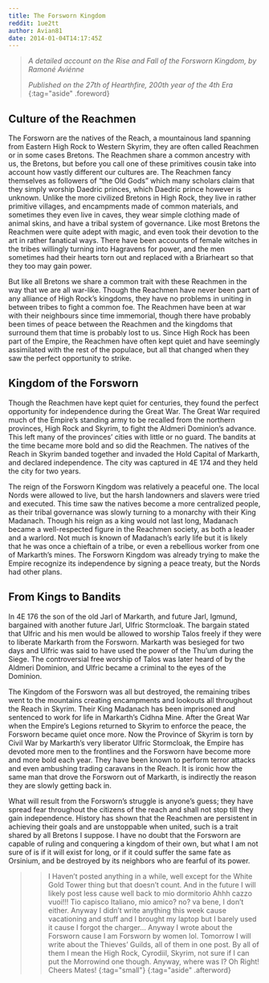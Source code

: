 ```yaml
---
title: The Forsworn Kingdom
reddit: 1ue2tt
author: Avian81
date: 2014-01-04T14:17:45Z
---
```


> *A detailed account on the Rise and Fall of the Forsworn Kingdom, by Ramoné*
> *Aviénne*
>
> *Published on the 27th of Hearthfire, 200th year of the 4th Era*
{:tag="aside" .foreword}

## Culture of the Reachmen

The Forsworn are the natives of the Reach, a mountainous land spanning from
Eastern High Rock to Western Skyrim, they are often called Reachmen or in some
cases Bretons. The Reachmen share a common ancestry with us, the Bretons, but
before you call one of these primitives cousin take into account how vastly
different our cultures are. The Reachmen fancy themselves as followers of “the
Old Gods” which many scholars claim that they simply worship Daedric princes,
which Daedric prince however is unknown. Unlike the more civilized Bretons in
High Rock, they live in rather primitive villages, and encampments made of
common materials, and sometimes they even live in caves, they wear simple
clothing made of animal skins, and have a tribal system of governance. Like most
Bretons the Reachmen were quite adept with magic, and even took their devotion
to the art in rather fanatical ways. There have been accounts of female witches
in the tribes willingly turning into Hagravens for power, and the men sometimes
had their hearts torn out and replaced with a Briarheart so that they too may
gain power.

But like all Bretons we share a common trait with these Reachmen in the way that
we are all war-like. Though the Reachmen have never been part of any alliance of
High Rock’s kingdoms, they have no problems in uniting in between tribes to
fight a common foe. The Reachmen have been at war with their neighbours since
time immemorial, though there have probably been times of peace between the
Reachmen and the kingdoms that surround them that time is probably lost to us.
Since High Rock has been part of the Empire, the Reachmen have often kept quiet
and have seemingly assimilated with the rest of the populace, but all that
changed when they saw the perfect opportunity to strike.

## Kingdom of the Forsworn

Though the Reachmen have kept quiet for centuries, they found the perfect
opportunity for independence during the Great War. The Great War required much
of the Empire’s standing army to be recalled from the northern provinces, High
Rock and Skyrim, to fight the Aldmeri Dominion’s advance. This left many of the
provinces’ cities with little or no guard. The bandits at the time became more
bold and so did the Reachmen. The natives of the Reach in Skyrim banded together
and invaded the Hold Capital of Markarth, and declared independence. The city
was captured in 4E 174 and they held the city for two years.

The reign of the Forsworn Kingdom was relatively a peaceful one. The local Nords
were allowed to live, but the harsh landowners and slavers were tried and
executed. This time saw the natives become a more centralized people, as their
tribal governance was slowly turning to a monarchy with their King Madanach.
Though his reign as a king would not last long, Madanach became a well-respected
figure in the Reachmen society, as both a leader and a warlord. Not much is
known of Madanach’s early life but it is likely that he was once a chieftain of
a tribe, or even a rebellious worker from one of Markarth’s mines. The Forsworn
Kingdom was already trying to make the Empire recognize its independence by
signing a peace treaty, but the Nords had other plans.

## From Kings to Bandits

In 4E 176 the son of the old Jarl of Markarth, and future Jarl, Igmund,
bargained with another future Jarl, Ulfric Stormcloak. The bargain stated that
Ulfric and his men would be allowed to worship Talos freely if they were to
liberate Markarth from the Forsworn. Markarth was besieged for two days and
Ulfric was said to have used the power of the Thu’um during the Siege. The
controversial free worship of Talos was later heard of by the Aldmeri Dominion,
and Ulfric became a criminal to the eyes of the Dominion.

The Kingdom of the Forsworn was all but destroyed, the remaining tribes went to
the mountains creating encampments and lookouts all throughout the Reach in
Skyrim. Their King Madanach has been imprisoned and sentenced to work for life
in Markarth’s Cidhna Mine. After the Great War when the Empire’s Legions
returned to Skyrim to enforce the peace, the Forsworn became quiet once more.
Now the Province of Skyrim is torn by Civil War by Markarth’s very liberator
Ulfric Stormcloak, the Empire has devoted more men to the frontlines and the
Forsworn have become more and more bold each year. They have been known to
perform terror attacks and even ambushing trading caravans in the Reach. It is
ironic how the same man that drove the Forsworn out of Markarth, is indirectly
the reason they are slowly getting back in.

What will result from the Forsworn’s struggle is anyone’s guess; they have
spread fear throughout the citizens of the reach and shall not stop till they
gain independence. History has shown that the Reachmen are persistent in
achieving their goals and are unstoppable when united, such is a trait shared by
all Bretons I suppose. I have no doubt that the Forsworn are capable of ruling
and conquering a kingdom of their own, but what I am not sure of is if it will
exist for long, or if it could suffer the same fate as Orsinium, and be
destroyed by its neighbors who are fearful of its power.

> > I Haven’t posted anything in a while, well except for the White Gold Tower
> > thing but that doesn’t count. And in the future I will likely post less
> > cause well back to mio dormitorio Ahhh cazzo vuoi!!! Tio capisco Italiano,
> > mio amico? no? va bene, I don’t either. Anyway I didn’t write anything this
> > week cause vacationing and stuff and I brought my laptop but I barely used
> > it cause I forgot the charger… Anyway I wrote about the Forsworn cause I am
> > Forsworn by women lol. Tomorrow I will write about the Thieves’ Guilds, all
> > of them in one post. By all of them I mean the High Rock, Cyrodiil, Skyrim,
> > not sure if I can put the Morrowind one though. Anyway, where was I? Oh
> > Right! Cheers Mates!
> {:tag="small"}
{:tag="aside" .afterword}

